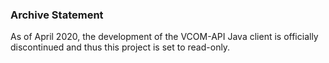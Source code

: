 ### Archive Statement

As of April 2020, the development of the VCOM-API Java client is officially discontinued and thus this project is set to read-only.